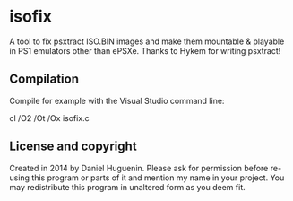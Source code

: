 isofix
======

A tool to fix psxtract ISO.BIN images and make them mountable &amp; playable in PS1 emulators other than ePSXe.
Thanks to Hykem for writing psxtract!

Compilation
-----------

Compile for example with the Visual Studio command line:

cl /O2 /Ot /Ox isofix.c

License and copyright
---------------------

Created in 2014 by Daniel Huguenin. Please ask for permission before re-using this program or parts of it and mention my name in your project. You may redistribute this program in unaltered form as you deem fit.
